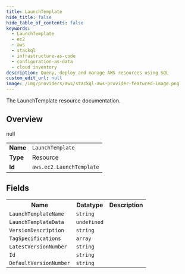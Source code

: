```yaml
---
title: LaunchTemplate
hide_title: false
hide_table_of_contents: false
keywords:
  - LaunchTemplate
  - ec2
  - aws
  - stackql
  - infrastructure-as-code
  - configuration-as-data
  - cloud inventory
description: Query, deploy and manage AWS resources using SQL
custom_edit_url: null
image: /img/providers/aws/stackql-aws-provider-featured-image.png
---
```

The LaunchTemplate resource documentation.

## Overview
<table><tbody>
<tr><td><b>Name</b></td><td><code>LaunchTemplate</code></td></tr>
<tr><td><b>Type</b></td><td>Resource</td></tr>
null
<tr><td><b>Id</b></td><td><code>aws.ec2.LaunchTemplate</code></td></tr>
</tbody></table>

## Fields
<table><tbody>
<tr><th>Name</th><th>Datatype</th><th>Description</th></tr>
<tr><td><code>LaunchTemplateName</code></td><td><code>string</code></td><td></td></tr><tr><td><code>LaunchTemplateData</code></td><td><code>undefined</code></td><td></td></tr><tr><td><code>VersionDescription</code></td><td><code>string</code></td><td></td></tr><tr><td><code>TagSpecifications</code></td><td><code>array</code></td><td></td></tr><tr><td><code>LatestVersionNumber</code></td><td><code>string</code></td><td></td></tr><tr><td><code>Id</code></td><td><code>string</code></td><td></td></tr><tr><td><code>DefaultVersionNumber</code></td><td><code>string</code></td><td></td></tr>
</tbody></table>